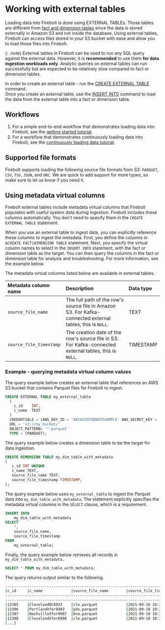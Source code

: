 # Working with external tables

Loading data into Firebolt is done using EXTERNAL TABLEs. Those tables are different from [fact and dimension tables](../concepts/working-with-tables.md) since the data is stored externally in Amazon S3 and not inside the database. Using external tables, Firebolt can access files stored in your S3 bucket with ease and allow you to load those files into Firebolt.

{: .note}
External tables in Firebolt can be used to run any SQL query against the external data. However, it is **recommended** to use them **for data ingestion workloads only**. Analytic queries on external tables can run successfully but are expected to be relatively slow compared to fact or dimension tables.

In order to create an external table - run the [CREATE EXTERNAL TABLE](../sql-reference/commands/ddl-commands.md#create-external-table) command.  
Once you create an external table, use the [INSERT INTO](../sql-reference/commands/dml-commands.md#insert-into) command to load the data from the external table into a fact or dimension table.

## Workflows

1. For a simple end-to-end workflow that demonstrates loading data into Firebolt, see the [getting started tutorial](../).
2. For a workflow that demonstrates continuously loading data into Firebolt, see the [continuously loading data tutorial](continuously-loading-data.md).

## Supported file formats

Firebolt supports loading the following source file formats from S3: `PARQUET`, `CSV`, `TSV`, `JSON`, and `ORC`. We are quick to add support for more types, so make sure to let us know if you need it.

## Using metadata virtual columns

Firebolt external tables include metadata virtual columns that Firebolt populates with useful system data during ingestion. Firebolt includes these columns automatically. You don't need to specify them in the `CREATE EXTERNAL TABLE` statement.

When you use an external table to ingest data, you can explicitly reference these columns to ingest the metadata. First, you define the columns in a`CREATE FACT|DIMENSION TABLE` statement. Next, you specify the virtual column names to select in the `INSERT INTO` statement, with the fact or dimension table as the target. You can then query the columns in the fact or dimension table for analysis and troubleshooting. For more information, see the example below.

The metadata virtual columns listed below are available in external tables.

| Metadata column name | Description | Data type |
| :--- | :--- | :--- |
| `source_file_name` | The full path of the row's source file in Amazon S3. For Kafka-connected external tables, this is `NULL`. | TEXT |
| `source_file_timestamp` | The creation date of the row's source file in S3. For Kafka-connected external tables, this is `NULL`. | TIMESTAMP |

### Example - querying metadata virtual column values

The query example below creates an external table that references an AWS S3 bucket that contains Parquet files for Firebolt to ingest.

```sql
CREATE EXTERNAL TABLE my_external_table
  (
    c_id    INT,
    c_name  TEXT
  )
  CREDENTIALS = (AWS_KEY_ID = 'AKIAIOSFODNN7EXAMPLE' AWS_SECRET_KEY = 'wJalrXUtnFEMI/K7MDENG/bPxRfiCYEXAMPLEKEY')
  URL = 's3://my_bucket/'
  OBJECT_PATTERN= '*.parquet'
  TYPE = (PARQUET);
```

The query example below creates a dimension table to be the target for data ingestion.

```sql
CREATE DIMENSION TABLE my_dim_table_with_metadata
(
   c_id INT UNIQUE
   c_name TEXT,
   source_file_name TEXT,
   source_file_timestamp TIMESTAMP,
);
```

The query example below uses `my_external_table` to ingest the Parquet data into `my_dim_table_with_metadata`. The statement explicitly specifies the metadata virtual columns in the `SELECT` clause, which is a requirement.

```sql
INSERT INTO
    my_dim_table_with_metadata
SELECT
    *,
    source_file_name,
    source_file_timestamp
FROM
    my_external_table;
```

Finally, the query example below retrieves all records in `my_dim_table_with_metadata.`

```sql
SELECT * FROM my_dim_table_with_metadata;
```

The query returns output similar to the following.

```bash
-------------------------------------------------------------------------------
|c_id     |c_name             |source_file_name        |source_file_timestamp
-------------------------------------------------------------------------------
-------------------------------------------------------------------------------
|12385    |ClevelandDC8933    |cle.parquet             |2021-09-10 10:32:03
|12386    |PortlandXfer9483   |pdx.parquet             |2021-09-10 10:32:04
|12387    |NashvilleXfer9987  |bna.parquet             |2021-09-10 10:33:01
|12388    |ClevelandXfer8998  |cle.parquet             |2021-09-10 10:32:03
[...]
```

